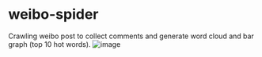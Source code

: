 # weibo-spider
Crawling weibo post to collect comments and generate word cloud and bar graph (top 10 hot words).
![image](https://github.com/soloqGarticIO/weibo-spider/assets/108577771/0e4f94cf-f5d4-4f4d-938d-6996aac12635)
